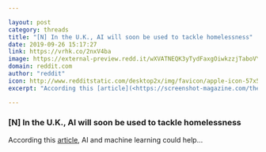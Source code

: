 ```yaml
---

layout: post
category: threads
title: "[N] In the U.K., AI will soon be used to tackle homelessness"
date: 2019-09-26 15:17:27
link: https://vrhk.co/2nxV4ba
image: https://external-preview.redd.it/wXVATNEQK3yTydFaxgOiwkzzjTaboVYPqq64ieaVaGc.jpg?width=800&height=418.848167539&auto=webp&s=076cbefd783611480141eeac8aa479d7b95d3913
domain: reddit.com
author: "reddit"
icon: http://www.redditstatic.com/desktop2x/img/favicon/apple-icon-57x57.png
excerpt: "According this [article](<https://screenshot-magazine.com/the-future/machine-learning-tackle-homelessness/>), AI and machine learning could help..."

---
```


### [N] In the U.K., AI will soon be used to tackle homelessness

According this [article](<https://screenshot-magazine.com/the-future/machine-learning-tackle-homelessness/>), AI and machine learning could help...